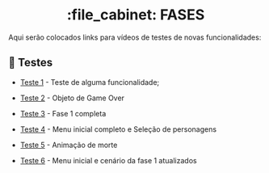 <h1 align="center">:file_cabinet: FASES</h1>

Aqui serão colocados links para vídeos de testes de novas funcionalidades:

## :rocket: Testes
* [Teste 1](https://youtu.be/sU9ALkFKjEA) - Teste de alguma funcionalidade;

* [Teste 2](https://youtu.be/OZzN1vER-mw) - Objeto de Game Over

* [Teste 3](https://youtu.be/dH_ZZX7bb4o) - Fase 1 completa

* [Teste 4](https://youtu.be/if0CnrQibMg) - Menu inicial completo e Seleção de personagens

* [Teste 5](https://www.youtube.com/watch?v=v3FlMpZn54A) - Animação de morte

* [Teste 6](https://youtu.be/DYASCE_hHkk) - Menu inicial e cenário da fase 1 atualizados
